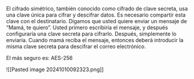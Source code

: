 El cifrado simétrico, también conocido como cifrado de clave secreta, usa una clave única para cifrar y descifrar datos. Es necesario compartir esta clave con el destinatario. Digamos que usted quiere enviar un mensaje de “Mamá, te quiero”. Usted primero escribiría el mensaje, y después configuraría una clave secreta para cifrarlo. Después, simplemente lo enviaría. Cuando mamá reciba el mensaje, entonces deberá introducir la misma clave secreta para descifrar el correo electrónico.

El más seguro es: AES-256

![[Pasted image 20241010092323.png]]

